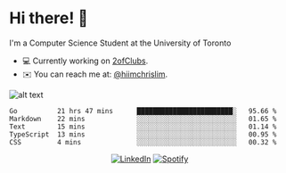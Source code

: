 # Hi there! 👋
I'm a Computer Science Student at the University of Toronto

- 💻 Currently working on [2ofClubs](https://github.com/2-of-clubs).
- ✉️ You can reach me at: [@hiimchrislim](mailto:hello@hiimchrislim.co).

![alt text](https://user-images.githubusercontent.com/24628243/87171758-22f18c00-c2a1-11ea-9d8d-2777e59004b4.png "2ofClubs Logo")

<!--START_SECTION:waka-->
```text
Go          21 hrs 47 mins      ████████████████████████░   95.66 % 
Markdown    22 mins             ░░░░░░░░░░░░░░░░░░░░░░░░░   01.65 % 
Text        15 mins             ░░░░░░░░░░░░░░░░░░░░░░░░░   01.14 % 
TypeScript  13 mins             ░░░░░░░░░░░░░░░░░░░░░░░░░   00.95 % 
CSS         4 mins              ░░░░░░░░░░░░░░░░░░░░░░░░░   00.32 %
```
<!--END_SECTION:waka-->

<div align="center">
<a href="https://www.linkedin.com/in/hiimchrislim" target="_blank"><img src="https://img.shields.io/badge/LinkedIn-%230077B5.svg?&style=flat-square&logo=linkedin&logoColor=white" alt="LinkedIn"></a>
<a href="https://open.spotify.com/user/clim1231" target="_blank"><img src="https://img.shields.io/badge/Spotify-%231ED760.svg?&style=flat-square&logo=spotify&logoColor=white" alt="Spotify"></a>

</div>
